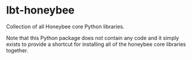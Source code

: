 # lbt-honeybee

Collection of all Honeybee core Python libraries.

Note that this Python package does not contain any code and it simply exists to
provide a shortcut for installing all of the honeybee core libraries together.
